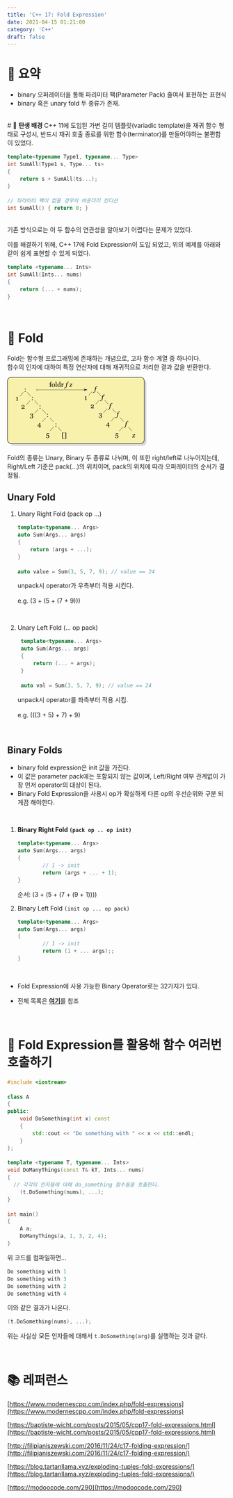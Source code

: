 ```yaml
---
title: 'C++ 17: Fold Expression'
date: 2021-04-15 01:21:00
category: 'C++'
draft: false
---
```


# 🔷 <b>요약</b>
- binary 오퍼레이터을 통해 파리미터 팩(Parameter Pack) 줄여서 표현하는 표현식
- binary 혹은 unary fold 두 종류가 존재.
<br>
# 🔷 <b>탄생 배경</b>
 C++ 11에 도입된 가변 길이 템플릿(variadic template)을 재귀 함수 형태로 구성시, 반드시 재귀 호출 종료를 위한 함수(terminator)를 만들어야하는 불편함이 있었다.
 
 <br>

```cpp
template<typename Type1, typename... Type>
int SumAll(Type1 s, Type... ts>
{
	return s + SumAll(ts...);
}

// 파라미터 팩이 없을 경우의 바운더리 컨디션
int SumAll() { return 0; }
```
<br>
기존 방식으로는 이 두 함수의 연관성을 알아보기 어렵다는 문제가 있었다.

이를 해결하기 위해, C++ 17에 Fold Expression이 도입 되었고, 위의 예제를 아래와 같이 쉽게 표현할 수 있게 되었다.
<br>
```cpp
template <typename... Ints>
int SumAll(Ints... nums)
{
    return (... + nums);
}
```
<br>

# 🔷 <b>Fold</b>
Fold는 함수형 프로그래밍에 존재하는 개념으로, 고차 함수 계열 중 하나이다.<br>
함수의 인자에 대하여 특정 연산자에 대해 재귀적으로 처리한 결과 값을 반환한다.

![](./images/Right-fold-transformation.png)

Fold의 종류는 Unary, Binary 두 종류로 나뉘며, 이 또한 right/left로 나누어지는데,<br>
Right/Left 기준은 pack(...)의 위치이며, pack의 위치에 따라 오퍼레이터의 순서가 결정됨.
<br>

## <b>Unary Fold</b>
1. Unary Right Fold (pack op ...)
    ```cpp
    template<typename... Args>
    auto Sum(Args... args)
    {
        return (args + ...);
    }

    auto value = Sum(3, 5, 7, 9); // value == 24
    ```

    unpack시 operator가 우측부터 적용 시킨다.<br><br> 
    e.g. (3 + (5 + (7 + 9)))
<br>

2. Unary Left Fold (... op pack)
   ```cpp
    template<typename... Args>
    auto Sum(Args... args)
    {
		return (... + args);
    }

    auto val = Sum(3, 5, 7, 9); // value == 24
   ```
   unpack시 operator를 좌측부터 적용 시킴. <br><br>
   e.g. (((3 + 5) + 7) + 9)
<br>

## <b>Binary Folds</b>
- binary fold expression은 init 값을 가진다.
- 이 값은 parameter pack에는 포함되지 않는 값이며, Left/Right 여부 관계없이 가장 먼저 operator의 대상이 된다.
- Binary Fold Expression을 사용시 op가 확실하게 다른 op의 우선순위와 구분 되게끔 해야한다.

<br>

1. <b>Binary Right Fold `(pack op .. op init)` </b>

    ```cpp
    template<typename... Args>
    auto Sum(Args... args)
    {
    		// 1 -> init
    		return (args + ... + 1);
    }
    ```

    순서: (3 + (5 + (7 + (9 + 1))))

2. Binary Left Fold `(init op ... op pack)`

    ```cpp
    template<typename... Args>
    auto Sum(Args... args)
    {
    		// 1 -> init
    		return (1 + ... args);;
    }
    ```
<br>

- Fold Expression에 사용 가능한 Binary Operator로는 32가지가 있다.

- 전체 목록은 [**여기**](https://en.cppreference.com/w/cpp/language/fold)를 참조

<br>

# 🔷 <b>Fold Expression를 활용해 함수 여러번 호출하기</b>
```cpp
#include <iostream>

class A 
{
public:
    void DoSomething(int x) const 
    {
        std::cout << "Do something with " << x << std::endl;
    }
};

template <typename T, typename... Ints>
void DoManyThings(const T& kT, Ints... nums) 
{
  // 각각의 인자들에 대해 do_something 함수들을 호출한다.
    (t.DoSomething(nums), ...);
}

int main() 
{
    A a;
    DoManyThings(a, 1, 3, 2, 4);
}
```
위 코드를 컴파일하면... 
```cpp
Do something with 1
Do something with 3
Do something with 2
Do something with 4
```
이와 같은 결과가 나온다.

```cpp
(t.DoSomething(nums), ...);
```
위는 사실상 모든 인자들에 대해서 ```t.DoSomething(arg)```를 실행하는 것과 같다.

<br>

# 📚 레퍼런스
[https://www.modernescpp.com/index.php/fold-expressions](https://www.modernescpp.com/index.php/fold-expressions)

[https://baptiste-wicht.com/posts/2015/05/cpp17-fold-expressions.html](https://baptiste-wicht.com/posts/2015/05/cpp17-fold-expressions.html)

[http://filipjaniszewski.com/2016/11/24/c17-folding-expression/](http://filipjaniszewski.com/2016/11/24/c17-folding-expression/)

[https://blog.tartanllama.xyz/exploding-tuples-fold-expressions/](https://blog.tartanllama.xyz/exploding-tuples-fold-expressions/)

[https://modoocode.com/290](https://modoocode.com/290)